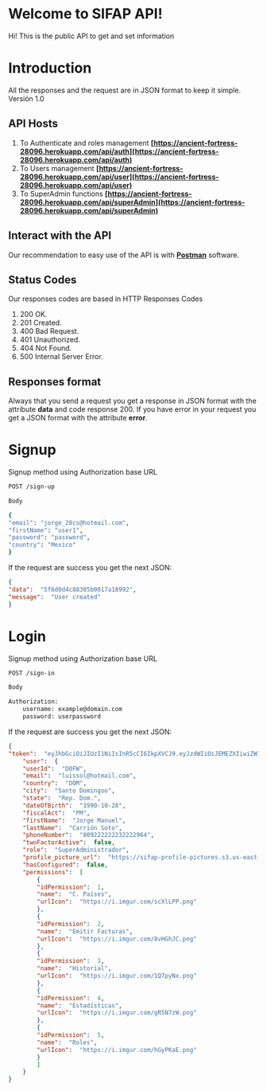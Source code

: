 # Welcome to SIFAP API!

Hi! This is the public API to get and set information

# Introduction

All the responses and the request are in JSON format to keep it simple.
Versión 1.0

## API Hosts

1. To Authenticate and roles management
**[https://ancient-fortress-28096.herokuapp.com/api/auth](https://ancient-fortress-28096.herokuapp.com/api/auth)**
2. To Users management
**[https://ancient-fortress-28096.herokuapp.com/api/user](https://ancient-fortress-28096.herokuapp.com/api/user)**
3. To SuperAdmin functions
**[https://ancient-fortress-28096.herokuapp.com/api/superAdmin](https://ancient-fortress-28096.herokuapp.com/api/superAdmin)**

## Interact with the API

Our recommendation to easy use of the API is with  **[Postman](https://www.postman.com/downloads/)** software.

## Status Codes
Our responses codes are based in HTTP Responses Codes
1. 200 OK.
2. 201 Created.
3. 400 Bad Request.
4. 401 Unauthorized.
5. 404 Not Found.
6. 500 Internal Server Error.

## Responses format
Always that you send a request you get a response in JSON format with the attribute **data** and code response 200.
If you have error in your request you get a JSON format with the attribute **error**.

# Signup
Signup method using Authorization base URL
```bash
POST /sign-up
```
```bash
Body
```
```bash 
{ 
"email": "jorge_28cs@hotmail.com", 
"firstName": "user1", 
"password": "password", 
"country": "Mexico" 
}
```

If the request are success you get the next JSON:
```json
{
"data":  "5f6d0d4c88305b0017a18992",
"message":  "User created"
}
```

# Login
Signup method using Authorization base URL
```bash
POST /sign-in
```
```bash
Body
```
```bash 
Authorization:
	username: example@domain.com
	password: userpassword
```

If the request are success you get the next JSON:
```json
{
"token":  "eyJhbGciOiJIUzI1NiIsInR5cCI6IkpXVCJ9.eyJzdWIiOiJEMEZXIiwiZW1haWwiOiJsdWlzc29sQGhvdG1haWwuY29tIiwicm9sZSI6IlN1cGVyQWRtaW5pc3RyYWRvciIsImlhdCI6MTYwNDc3ODI0NCwiZXhwIjoxNjA0ODY0NjQ0fQ.lkgBtnO_cG7mxYg9jcxdthIkzyrF7nzxuyyQmxN0V0I",
	"user":  {
	"userId":  "D0FW",
	"email":  "luissol@hotmail.com",
	"country":  "DOM",
	"city":  "Santo Domingoo",
	"state":  "Rep. Dom.",
	"dateOfBirth":  "1990-10-28",
	"fiscalAct":  "PM",
	"firstName":  "Jorge Manuel",
	"lastName":  "Carrión Soto",
	"phoneNumber":  "809222222232222964",
	"twoFactorActive":  false,
	"role":  "SuperAdministrador",
	"profile_picture_url":  "https://sifap-profile-pictures.s3.us-east-2.amazonaws.com/1603335901083.jpeg",
	"hasConfigured":  false,
	"permissions":  [
		{
		"idPermission":  1,
		"name":  "C. Países",
		"urlIcon":  "https://i.imgur.com/scXlLPP.png"
		},
		{
		"idPermission":  2,
		"name":  "Emitir Facturas",
		"urlIcon":  "https://i.imgur.com/8vHGhJC.png"
		},
		{
		"idPermission":  3,
		"name":  "Historial",
		"urlIcon":  "https://i.imgur.com/1Q7pyNx.png"
		},
		{
		"idPermission":  4,
		"name":  "Estadísticas",
		"urlIcon":  "https://i.imgur.com/gR5N7zW.png"
		},
		{
		"idPermission":  5,
		"name":  "Roles",
		"urlIcon":  "https://i.imgur.com/hGyPKaE.png"
		}
		]
	}
}
```
